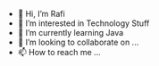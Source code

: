 - 👋 Hi, I’m Rafi
- 👀 I’m interested in Technology Stuff
- 🌱 I’m currently learning Java
- 💞️ I’m looking to collaborate on ...
- 📫 How to reach me ...

<!---
rafi-ardian/rafi-ardian is a ✨ special ✨ repository because its `README.md` (this file) appears on your GitHub profile.
You can click the Preview link to take a look at your changes.
--->

